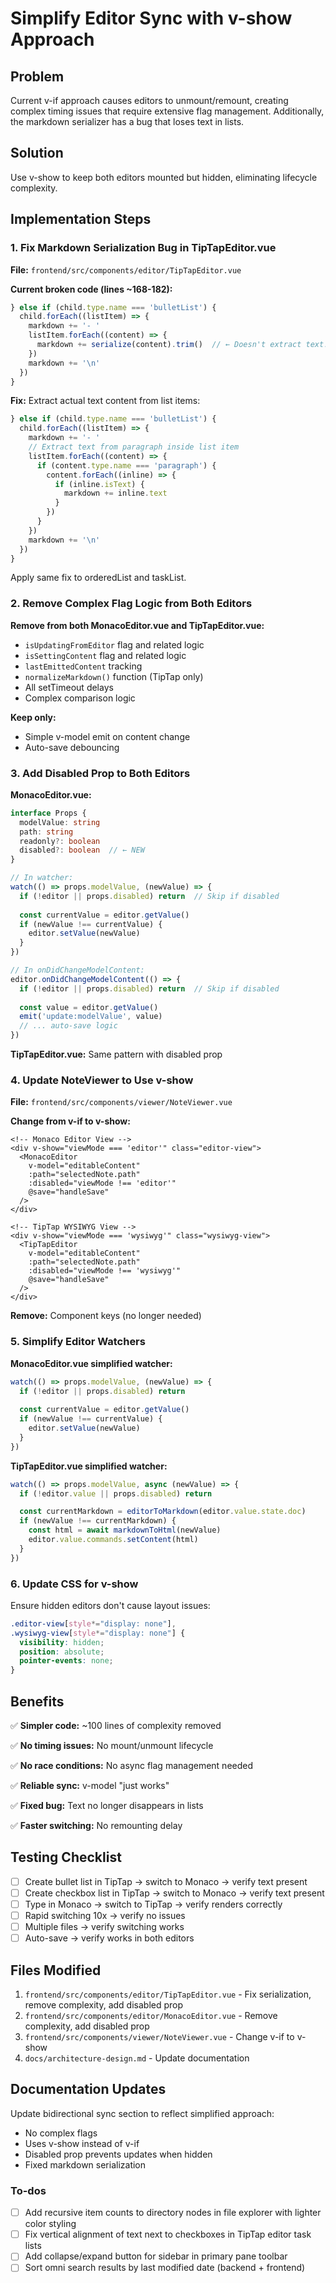 <!-- d78d0da7-678e-45ea-b1ec-6c808878df30 a60f8108-06fd-471b-9593-63e40a3f467e -->
# Simplify Editor Sync with v-show Approach

## Problem

Current v-if approach causes editors to unmount/remount, creating complex timing issues that require extensive flag management. Additionally, the markdown serializer has a bug that loses text in lists.

## Solution

Use v-show to keep both editors mounted but hidden, eliminating lifecycle complexity.

## Implementation Steps

### 1. Fix Markdown Serialization Bug in TipTapEditor.vue

**File:** `frontend/src/components/editor/TipTapEditor.vue`

**Current broken code (lines ~168-182):**

```typescript
} else if (child.type.name === 'bulletList') {
  child.forEach((listItem) => {
    markdown += '- '
    listItem.forEach((content) => {
      markdown += serialize(content).trim()  // ← Doesn't extract text!
    })
    markdown += '\n'
  })
}
```

**Fix:** Extract actual text content from list items:

```typescript
} else if (child.type.name === 'bulletList') {
  child.forEach((listItem) => {
    markdown += '- '
    // Extract text from paragraph inside list item
    listItem.forEach((content) => {
      if (content.type.name === 'paragraph') {
        content.forEach((inline) => {
          if (inline.isText) {
            markdown += inline.text
          }
        })
      }
    })
    markdown += '\n'
  })
}
```

Apply same fix to orderedList and taskList.

### 2. Remove Complex Flag Logic from Both Editors

**Remove from both MonacoEditor.vue and TipTapEditor.vue:**

- `isUpdatingFromEditor` flag and related logic
- `isSettingContent` flag and related logic
- `lastEmittedContent` tracking
- `normalizeMarkdown()` function (TipTap only)
- All setTimeout delays
- Complex comparison logic

**Keep only:**

- Simple v-model emit on content change
- Auto-save debouncing

### 3. Add Disabled Prop to Both Editors

**MonacoEditor.vue:**

```typescript
interface Props {
  modelValue: string
  path: string
  readonly?: boolean
  disabled?: boolean  // ← NEW
}

// In watcher:
watch(() => props.modelValue, (newValue) => {
  if (!editor || props.disabled) return  // Skip if disabled
  
  const currentValue = editor.getValue()
  if (newValue !== currentValue) {
    editor.setValue(newValue)
  }
})

// In onDidChangeModelContent:
editor.onDidChangeModelContent(() => {
  if (!editor || props.disabled) return  // Skip if disabled
  
  const value = editor.getValue()
  emit('update:modelValue', value)
  // ... auto-save logic
})
```

**TipTapEditor.vue:** Same pattern with disabled prop

### 4. Update NoteViewer to Use v-show

**File:** `frontend/src/components/viewer/NoteViewer.vue`

**Change from v-if to v-show:**

```vue
<!-- Monaco Editor View -->
<div v-show="viewMode === 'editor'" class="editor-view">
  <MonacoEditor
    v-model="editableContent"
    :path="selectedNote.path"
    :disabled="viewMode !== 'editor'"
    @save="handleSave"
  />
</div>

<!-- TipTap WYSIWYG View -->
<div v-show="viewMode === 'wysiwyg'" class="wysiwyg-view">
  <TipTapEditor
    v-model="editableContent"
    :path="selectedNote.path"
    :disabled="viewMode !== 'wysiwyg'"
    @save="handleSave"
  />
</div>
```

**Remove:** Component keys (no longer needed)

### 5. Simplify Editor Watchers

**MonacoEditor.vue simplified watcher:**

```typescript
watch(() => props.modelValue, (newValue) => {
  if (!editor || props.disabled) return
  
  const currentValue = editor.getValue()
  if (newValue !== currentValue) {
    editor.setValue(newValue)
  }
})
```

**TipTapEditor.vue simplified watcher:**

```typescript
watch(() => props.modelValue, async (newValue) => {
  if (!editor.value || props.disabled) return

  const currentMarkdown = editorToMarkdown(editor.value.state.doc)
  if (newValue !== currentMarkdown) {
    const html = await markdownToHtml(newValue)
    editor.value.commands.setContent(html)
  }
})
```

### 6. Update CSS for v-show

Ensure hidden editors don't cause layout issues:

```css
.editor-view[style*="display: none"],
.wysiwyg-view[style*="display: none"] {
  visibility: hidden;
  position: absolute;
  pointer-events: none;
}
```

## Benefits

✅ **Simpler code:** ~100 lines of complexity removed

✅ **No timing issues:** No mount/unmount lifecycle

✅ **No race conditions:** No async flag management needed

✅ **Reliable sync:** v-model "just works"

✅ **Fixed bug:** Text no longer disappears in lists

✅ **Faster switching:** No remounting delay

## Testing Checklist

- [ ] Create bullet list in TipTap → switch to Monaco → verify text present
- [ ] Create checkbox list in TipTap → switch to Monaco → verify text present
- [ ] Type in Monaco → switch to TipTap → verify renders correctly
- [ ] Rapid switching 10x → verify no issues
- [ ] Multiple files → verify switching works
- [ ] Auto-save → verify works in both editors

## Files Modified

1. `frontend/src/components/editor/TipTapEditor.vue` - Fix serialization, remove complexity, add disabled prop
2. `frontend/src/components/editor/MonacoEditor.vue` - Remove complexity, add disabled prop  
3. `frontend/src/components/viewer/NoteViewer.vue` - Change v-if to v-show
4. `docs/architecture-design.md` - Update documentation

## Documentation Updates

Update bidirectional sync section to reflect simplified approach:

- No complex flags
- Uses v-show instead of v-if
- Disabled prop prevents updates when hidden
- Fixed markdown serialization

### To-dos

- [ ] Add recursive item counts to directory nodes in file explorer with lighter color styling
- [ ] Fix vertical alignment of text next to checkboxes in TipTap editor task lists
- [ ] Add collapse/expand button for sidebar in primary pane toolbar
- [ ] Sort omni search results by last modified date (backend + frontend)